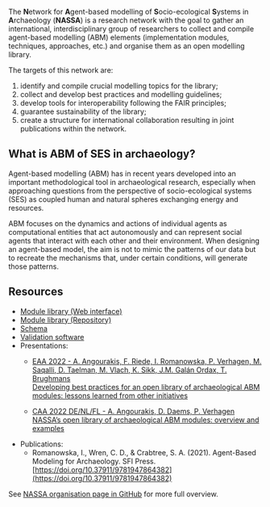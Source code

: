 The **N**etwork for **A**gent-based modelling of **S**ocio-ecological **S**ystems in **A**rchaeology (**NASSA**) is a research network with the goal to gather an international, interdisciplinary group of researchers to collect and compile agent-based modelling (ABM) elements (implementation modules, techniques, approaches, etc.) and organise them as an open modelling library.

The targets of this network are:

1. identify and compile crucial modelling topics for the library;
2. collect and develop best practices and modelling guidelines;
3. develop tools for interoperability following the FAIR principles;
4. guarantee sustainability of the library;
5. create a structure for international collaboration resulting in joint publications within the network.

## What is ABM of SES in archaeology?

Agent-based modelling (ABM) has in recent years developed into an important methodological tool in archaeological research, especially when approaching questions from the perspective of socio-ecological systems (SES) as coupled human and natural spheres exchanging energy and resources.

ABM focuses on the dynamics and actions of individual agents as computational entities that act autonomously and can represent social agents that interact with each other and their environment. When designing an agent-based model, the aim is not to mimic the patterns of our data but to recreate the mechanisms that, under certain conditions, will generate those patterns.

## Resources

- [Module library (Web interface)](https://archaeology-abm.github.io/NASSA-modules)
- [Module library (Repository)](https://github.com/Archaeology-ABM/NASSA-modules)
- [Schema](https://github.com/Archaeology-ABM/NASSA-schema)
- [Validation software](https://github.com/Archaeology-ABM/nassa-hs)
- Presentations:
    - <p><a href="https://github.com/Archaeology-ABM/EAA-NASSA-Angourakis-et-al-2022" target="_blank">EAA 2022 - A. Angourakis, F. Riede, I. Romanowska, P. Verhagen, M. Saqalli, D. Taelman, M. Vlach, K. Sikk, J.M. Galán Ordax, T. Brughmans<br>Developing best practices for an open library of archaeological ABM modules: lessons learned from other initiatives</a></p>
    - <p><a href="https://github.com/Archaeology-ABM/CAA-DE-NL-FL-Angourakis-et-al-2022" target="_blank">CAA 2022 DE/NL/FL - A. Angourakis, D. Daems, P. Verhagen <br>NASSA’s open library of archaeological ABM modules: overview and examples</a></p>
- Publications:
    - Romanowska, I., Wren, C. D., & Crabtree, S. A. (2021). Agent-Based Modeling for Archaeology. SFI Press. [https://doi.org/10.37911/9781947864382](https://doi.org/10.37911/9781947864382)

See [NASSA organisation page in GitHub](https://github.com/Archaeology-ABM) for more  full overview.
